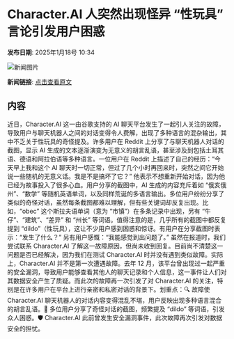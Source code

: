# Character.AI 人突然出现怪异 “性玩具” 言论引发用户困惑

**发布日期**: 2025年1月18号 10:34

![新闻图片](https://pic.chinaz.com/picmap/thumb/202308091546519392_1.jpg)

**新闻链接**: [点击查看原文](https://www.aibase.com/zh/news/14819)

## 内容

近日，Character.AI 这一由谷歌支持的 AI 聊天平台发生了一起引人关注的故障，导致用户与聊天机器人之间的对话变得令人费解，出现了多种语言的混杂输出，其中不乏关于性玩具的奇怪提及。许多用户在 Reddit 上分享了与聊天机器人对话的截图，显示 AI 生成的文本逐渐演变为无意义的胡言乱语，甚至涉及到包括土耳其语、德语和阿拉伯语等多种语言。一位用户在 Reddit 上描述了自己的经历：“今天早上我和这个 AI 聊天时一切正常，但过了几个小时再回来时，突然之间它开始说一些随机的无意义话。我是不是搞坏了它？” 他表示不想重新开始对话，因为他已经为故事投入了很多心血。用户分享的截图中，AI 生成的内容充斥着如 “俄亥俄州”、“数学” 等随机英语单词，以及同样荒诞的多语言输出。多位用户纷纷分享了类似的奇怪对话，虽然每条截图都难以理解，但有些关键词却反复出现。比如，“obec” 这个斯拉夫语单词（意为 “市镇”）在多条记录中出现，另有 “牛仔”、“建筑”、“差异” 和 “州长” 等词语。值得注意的是，几乎所有的截图中都反复提到 “dildo”（性玩具），这让不少用户感到困惑和惊讶。有用户在分享截图时表示：“发生了什么？” 另有用户感慨：“我能感觉到出问题了。” 虽然在报道时，我们尝试联系 Character.AI 了解这一故障原因，但尚未收到回复。目前尚不清楚这一问题是否已经解决，因为我们在测试 Character.AI 时并没有遇到类似故障。实际上，Character.AI 并不是第一次遭遇故障。去年 12 月，该平台曾出现过一起严重的安全漏洞，导致用户能够查看其他人的聊天记录和个人信息，这一事件让人们对其数据安全产生了质疑。而此次的故障再一次引发了对 Character.AI 的关注，特别是在许多用户在平台上进行亲密和私密对话的背景下。划重点：🔍 故障使 Character.AI 聊天机器人的对话内容变得混乱不堪，用户反映出现多种语言混合的胡言乱语。🤖 多位用户分享了奇怪对话的截图，频繁提及 “dildo” 等词语，引发众人困惑。🛡️ Character.AI 此前曾发生安全漏洞事件，此次故障再次引发对数据安全的担忧。
